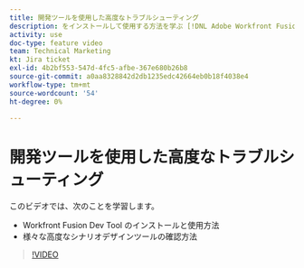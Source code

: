 ```yaml
---
title: 開発ツールを使用した高度なトラブルシューティング
description: をインストールして使用する方法を学ぶ [!DNL Adobe Workfront Fusion Dev Tool]を参照し、含まれる様々な高度なシナリオデザインツールを確認します。
activity: use
doc-type: feature video
team: Technical Marketing
kt: Jira ticket
exl-id: 4b2bf553-547d-4fc5-afbe-367e680b26b8
source-git-commit: a0aa8328842d2db1235edc42664eb0b18f4038e4
workflow-type: tm+mt
source-wordcount: '54'
ht-degree: 0%

---
```


# 開発ツールを使用した高度なトラブルシューティング

このビデオでは、次のことを学習します。

* Workfront Fusion Dev Tool のインストールと使用方法
* 様々な高度なシナリオデザインツールの確認方法

>[!VIDEO](https://video.tv.adobe.com/v/335302/?quality=12)

